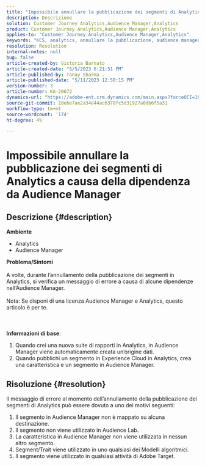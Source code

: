```yaml
---
title: "Impossibile annullare la pubblicazione dei segmenti di Analytics a causa della dipendenza da Audience Manager"
description: Descrizione
solution: Customer Journey Analytics,Audience Manager,Analytics
product: Customer Journey Analytics,Audience Manager,Analytics
applies-to: "Customer Journey Analytics,Audience Manager,Analytics"
keywords: "KCS, analytics, annullare la pubblicazione, audience manager, segmenti"
resolution: Resolution
internal-notes: null
bug: false
article-created-by: Victoria Barnato
article-created-date: "5/5/2023 6:21:51 PM"
article-published-by: Tanay Sharma .
article-published-date: "5/11/2023 12:50:15 PM"
version-number: 3
article-number: KA-20672
dynamics-url: "https://adobe-ent.crm.dynamics.com/main.aspx?forceUCI=1&pagetype=entityrecord&etn=knowledgearticle&id=91e14eb1-71eb-ed11-a7c6-6045bd0065f9"
source-git-commit: 18ebe7ae2a34e44ac6378fc5d31927a0db6f5a31
workflow-type: tm+mt
source-wordcount: '174'
ht-degree: 4%

---
```


# Impossibile annullare la pubblicazione dei segmenti di Analytics a causa della dipendenza da Audience Manager

## Descrizione {#description}

<b>Ambiente</b>
- Analytics
- Audience Manager

<b>Problema/Sintomi</b><br><br>A volte, durante l’annullamento della pubblicazione dei segmenti in Analytics, si verifica un messaggio di errore a causa di alcune dipendenze nell’Audience Manager.<br><br>Nota: Se disponi di una licenza Audience Manager e Analytics, questo articolo è per te.<br><br> <br><br><b>Informazioni di base</b>:
1. Quando crei una nuova suite di rapporti in Analytics, in Audience Manager viene automaticamente creata un’origine dati.
2. Quando pubblichi un segmento in Experience Cloud in Analytics, crea una caratteristica e un segmento in Audience Manager.



## Risoluzione {#resolution}


Il messaggio di errore al momento dell’annullamento della pubblicazione dei segmenti di Analytics può essere dovuto a uno dei motivi seguenti:

1. Il segmento in Audience Manager non è mappato su alcuna destinazione.
2. Il segmento non viene utilizzato in Audience Lab.
3. La caratteristica in Audience Manager non viene utilizzata in nessun altro segmento.
4. Segment/Trait viene utilizzato in uno qualsiasi dei Modelli algoritmici.
5. Il segmento viene utilizzato in qualsiasi attività di Adobe Target.

